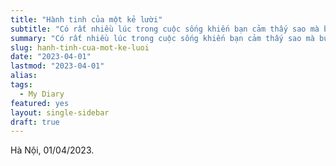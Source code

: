 ```yaml
---
title: "Hành tinh của một kẻ lười"
subtitle: "Có rất nhiều lúc trong cuộc sống khiến bạn cảm thấy sao mà buồn chán, chậm rãi từng bước không thấy điểm đến, sóng to gió lớn lại chẳng có đường về."
summary: "Có rất nhiều lúc trong cuộc sống khiến bạn cảm thấy sao mà buồn chán, chậm rãi từng bước không thấy điểm đến, sóng to gió lớn lại chẳng có đường về."
slug: hanh-tinh-cua-mot-ke-luoi
date: "2023-04-01"
lastmod: "2023-04-01"
alias:
tags:
  - My Diary
featured: yes
layout: single-sidebar
draft: true
---
```


<p style="text-align:justify">Hà Nội, 01/04/2023.</p>
